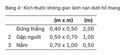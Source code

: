 Bảng 4- Kích thước không gian lánh nạn dưới hố thang

|    |            | (m x m)     | (m)   |
|----|------------|-------------|-------|
|    | Đứng thẳng | 0,40 x 0,50 | 2,00  |
| 2  | Gập người  | 0,50 x 0,70 | 1,00  |
| 3  | Nằm        | 0,70 x 1,00 | 0,50  |